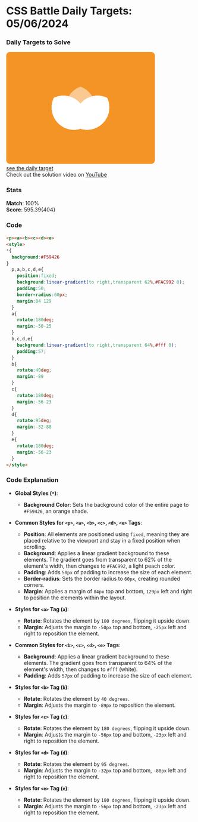 # CSS Battle Daily Targets: 05/06/2024

### Daily Targets to Solve

![picture of daily target](./images/05.png)  
[see the daily target](https://cssbattle.dev/play/SeFArW4iiYEMbECxrty6)  
Check out the solution video on [YouTube](https://www.youtube.com/watch?v=xxcthzZe738)

### Stats

**Match**: 100%  
**Score**: 595.39{404}

### Code

```html
<p><a><b><c><d><e>
<style>
*{
  background:#F59426
}
  p,a,b,c,d,e{
    position:fixed;
    background:linear-gradient(to right,transparent 62%,#FAC992 0);
    padding:50;
    border-radius:60px;
    margin:84 129
  }
  a{
    rotate:180deg;
    margin:-50-25
  }
  b,c,d,e{
    background:linear-gradient(to right,transparent 64%,#fff 0);
    padding:57;
  }
  b{
    rotate:40deg;
    margin:-89
  }
  c{
    rotate:180deg;
    margin:-56-23
  }
  d{
    rotate:95deg;
    margin:-32-88
  }
  e{
    rotate:180deg;
    margin:-56-23
  }
</style>
```

### Code Explanation

- **Global Styles (`*`)**:
  - **Background Color**: Sets the background color of the entire page to `#F59426`, an orange shade.

- **Common Styles for `<p>`, `<a>`, `<b>`, `<c>`, `<d>`, `<e>` Tags**:
  - **Position**: All elements are positioned using `fixed`, meaning they are placed relative to the viewport and stay in a fixed position when scrolling.
  - **Background**: Applies a linear gradient background to these elements. The gradient goes from transparent to 62% of the element's width, then changes to `#FAC992`, a light peach color.
  - **Padding**: Adds `50px` of padding to increase the size of each element.
  - **Border-radius**: Sets the border radius to `60px`, creating rounded corners.
  - **Margin**: Applies a margin of `84px` top and bottom, `129px` left and right to position the elements within the layout.

- **Styles for `<a>` Tag (`a`)**:
  - **Rotate**: Rotates the element by `180 degrees`, flipping it upside down.
  - **Margin**: Adjusts the margin to `-50px` top and bottom, `-25px` left and right to reposition the element.

- **Common Styles for `<b>`, `<c>`, `<d>`, `<e>` Tags**:
  - **Background**: Applies a linear gradient background to these elements. The gradient goes from transparent to 64% of the element's width, then changes to `#fff` (white).
  - **Padding**: Adds `57px` of padding to increase the size of each element.

- **Styles for `<b>` Tag (`b`)**:
  - **Rotate**: Rotates the element by `40 degrees`.
  - **Margin**: Adjusts the margin to `-89px` to reposition the element.

- **Styles for `<c>` Tag (`c`)**:
  - **Rotate**: Rotates the element by `180 degrees`, flipping it upside down.
  - **Margin**: Adjusts the margin to `-56px` top and bottom, `-23px` left and right to reposition the element.

- **Styles for `<d>` Tag (`d`)**:
  - **Rotate**: Rotates the element by `95 degrees`.
  - **Margin**: Adjusts the margin to `-32px` top and bottom, `-88px` left and right to reposition the element.

- **Styles for `<e>` Tag (`e`)**:
  - **Rotate**: Rotates the element by `180 degrees`, flipping it upside down.
  - **Margin**: Adjusts the margin to `-56px` top and bottom, `-23px` left and right to reposition the element.